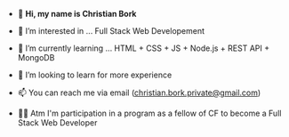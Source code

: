 - 👋 **Hi, my name is Christian Bork**

- 👀 I’m interested in ... Full Stack Web Developement
- 🌱 I’m currently learning ... HTML + CSS + JS + Node.js + REST API + MongoDB
- 💞️ I’m looking to learn for more experience
- 📫 You can reach me via email (christian.bork.private@gmail.com)

- 👨‍🎓 Atm I'm participation in a program as a fellow of CF to become a Full Stack Web Developer

<!---
Borkkris/Borkkris is a ✨ special ✨ repository because its `README.md` (this file) appears on your GitHub profile.
You can click the Preview link to take a look at your changes.
--->
